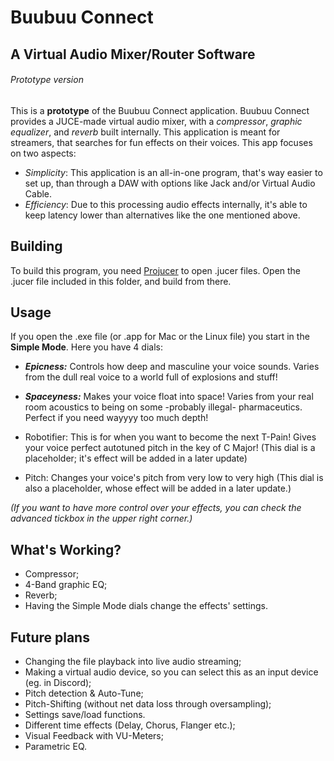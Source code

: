 # Buubuu Connect
## A Virtual Audio Mixer/Router Software
###### Prototype version

This is a **prototype** of the Buubuu Connect application.
Buubuu Connect provides a JUCE-made virtual audio mixer, with a *compressor*, *graphic equalizer*, and *reverb* built internally.
This application is meant for streamers, that searches for fun effects on their voices. This app focuses on two aspects:

* *Simplicity*: This application is an all-in-one program, that's way easier to set up, than through a DAW with options like Jack and/or Virtual Audio Cable.
* *Efficiency*: Due to this processing audio effects internally, it's able to keep latency lower than alternatives like the one mentioned above.

## Building
To build this program, you need [Projucer](https://shop.juce.com/get-juce/download) to open .jucer files.
Open the .jucer file included in this folder, and build from there.

## Usage
If you open the .exe file (or .app for Mac or the Linux file) you start in the **Simple Mode**. Here you have 4 dials:

* **_Epicness:_**
Controls how deep and masculine your voice sounds. Varies from the dull real voice to a world full of explosions and stuff!

* **_Spaceyness:_**
Makes your voice float into space! Varies from your real room acoustics to being on some -probably illegal- pharmaceutics. Perfect if you need wayyyy too much depth!

* Robotifier:
This is for when you want to become the next T-Pain! Gives your voice perfect autotuned pitch in the key of C Major! (This dial is a placeholder; it's effect will be added in a later update)

* Pitch:
Changes your voice's pitch from very low to very high (This dial is also a placeholder, whose effect will be added in a later update.)

*(If you want to have more control over your effects, you can check the advanced tickbox in the upper right corner.)*

## What's Working?
- Compressor;
- 4-Band graphic EQ;
- Reverb;
- Having the Simple Mode dials change the effects' settings.

## Future plans
- Changing the file playback into live audio streaming;
- Making a virtual audio device, so you can select this as an input device (eg. in Discord);
- Pitch detection & Auto-Tune;
- Pitch-Shifting (without net data loss through oversampling);
- Settings save/load functions.
- Different time effects (Delay, Chorus, Flanger etc.);
- Visual Feedback with VU-Meters;
- Parametric EQ.
